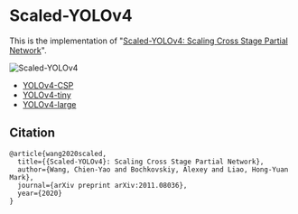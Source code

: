 # Scaled-YOLOv4

This is the implementation of "[Scaled-YOLOv4: Scaling Cross Stage Partial Network](https://arxiv.org/abs/2011.08036)".

![Scaled-YOLOv4](https://github.com/maxpark/ScaledYOLOv4/blob/main/figure/scaled-yolov4.png)

* [YOLOv4-CSP](https://github.com/maxpark/ScaledYOLOv4/tree/yolov4-csp)
* [YOLOv4-tiny](https://github.com/maxpark/ScaledYOLOv4/tree/yolov4-tiny)
* [YOLOv4-large](https://github.com/maxpark/ScaledYOLOv4/tree/yolov4-large)

## Citation

```
@article{wang2020scaled,
  title={{Scaled-YOLOv4}: Scaling Cross Stage Partial Network},
  author={Wang, Chien-Yao and Bochkovskiy, Alexey and Liao, Hong-Yuan Mark},
  journal={arXiv preprint arXiv:2011.08036},
  year={2020}
}
```
